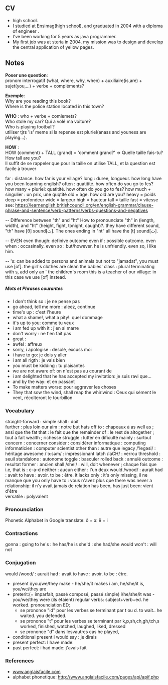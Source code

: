 ## CV
- high school.
- I studied at Ensimag(high school), and graduated in 2004 with a diploma of engineer .
- I've been working for 5 years as java programmer.  
- My first job was at steria in 2004. my mission was to design and develop the central application of yellow pages.

## Notes
**Poser une question**:  
pronom interrogatif (what, where, why, when) + auxiliaire(is,are) + sujet(you,...) + verbe + compléments?

**Exemple**:  
 Why	are	you	reading	this book?  
 Where	is	the police station	located	in this town?	

**WHO** : who + verbe + comlemets?  
Who stole	my car?	Qui a volé ma voiture?  
Who is playing football?  
   utiliser tjrs 'is' meme si la repense est pluriel(anass and youness are playing...).
   
**HOW** :  
HOW (comment) + TALL (grand) = 'comment grand?' => Quelle taille fais-tu? How tall are you?  
Il suffit de se rappeler que pour la taille on utilise TALL, et la question est facile à trouver
   
far : distance. how far is your village?
long : duree, longueur. how long have you been learning english?
often : quatitité. how often do you go to fes?
   how many + pluriel: quatitité. how often do you go to fes?
   how much + singulier : un prix, une quqtité
   old = âge. how old are you?
   heavy = poids
   deep = profondeur
   wide = largeur
   high = hauteur
   tall = taille
   fast = vitesse
   see: https://learnenglish.britishcouncil.org/en/english-grammar/clause-phrase-and-sentence/verb-patterns/verbs-questions-and-negatives
   
-- Difference between "th" and "ht"
   How to pronounciate "th" in (length, width), and "ht" (height, fight, tonight, caught)?. they have different sound,
   "th" have [θ] sound[ث]. The ones ending in "ht" all have the [t] sound[ت].

-- EVEN
   even though: definive outcome
   even if    : possible outcome.
   even when  : occasinally. 
   even so    : but/however. he is unfriendly. even so, i like him.

-- 's: can be added to persons and animals but not to "jamadat", you must use [of].
  the girl's clothes are clean
  the babies' class : plural terminating with s, add only an '
  the children's room
  this is a teacher of our village: in this case we use [of] instead.
  
##### Mots et Phrases courantes ######
- I don't think so : je ne pense pas
- go ahead, tell me more : aleez, continue
- time's up : c'est l'heure
- what a shame!, what a pity!: quel dommage
- it's up to you: comme tu veux
- i am fed up with it : j'en ai marre
- don't worry : ne t'en fait pas
- great : 
- awfel : affreux
- sorry, i apologise : desolé, excuss moi
- i have to go: je dois y aller
- i am all rigth : je vais bien
- you must be kidding : tu plaisantes
- we are not aware of: on n'est pas au courant de
- i am delighted that he has accepted my invitation: je suis ravi que...
- and by the way: et en passant
- To make matters worse: pour aggraver les choses
- They that sow the wind, shall reap the whirlwind : Ceux qui sèment le vent, récolteront le tourbillon

### Vocabulary ###
straight-forward : simple
shall            : doit                 
further		  : plus loin
our aim          : notre but
hats off to	  : chapeaux à
as well as	   ; ansi que
the fat that	 : le fait que
the remainder of : le rest de
altogether	   ; tout à fait
wealth		   ; richesse
struggle		 : lutter en dificulté
mainly           : surtout
concern          : concerner
consider         : considérer
informatique     : computing
informaticien    : computer scientist
other than       : autre que
legacy /'legəsi/ : héritage
awesome /'ɔ:səm/ : impressionant
latch /laCH/     : verrou
threshold        : seuil
standalone       : autonome
toggle           : basculer
rolled back      : annulé
outcome          : resultat
former           : ancien
shall /shel/     : will, doit
whenever         ; chaque fois que
i.e, that is     : c-a-d
neither          : aucun 
either           : l'un deux
would /wood/     : aurait
had              : avait
to have          : avoir.
to be            : être.
it lacks only    : it's only missing, il ne manque que
you only have to : vous n'avez plus que 
there was never a relationship: il n'y avait jamais de relation
has been, has just been: vient d'être     
versatile        : polyvalent

### Pronounciation ###
Phonetic Alphabet
 in Google translate: ô = ɔː   ē = i
 
### Contractions ###
gonna : going to
he's  : he has/he is
she'd : she had/she would
won't : will not

### Conjugation ###
would /wood/ : aurait
had          : avait
to have      : avoir.
to be        : être.
 
- present
   i/you/we/they make  - he/she/it  makes
   i am, he/she/it is, you/we/they are
- preterit:(= imparfait, passé composé, passé simple)
   i/he/she/it was - you/we/they were (ils étaient)
   regular verbs: subject+verb+ed. he worked.
   pronounciation ED;
     - se prononce "id" pour les verbes se terminant par t ou d.
       to wait.. he waited. 
       you defended.
     - se prononce "t" pour les verbes se terminant par k,p,sh,ch,gh,tch,s
       worked, finished, watched, laughed, liked, dressed
     - se prononce "d" dans lesvautres cas
       he played,   
- conditional present
  i would say : je dirais
- present perfect:
   I have made: 
- past perfect:
   i had made: j'avais fait
    
### References ##
- www.anglaisfacile.com
- alphabet phonetique: http://www.anglaisfacile.com/pages/api/apif.php
